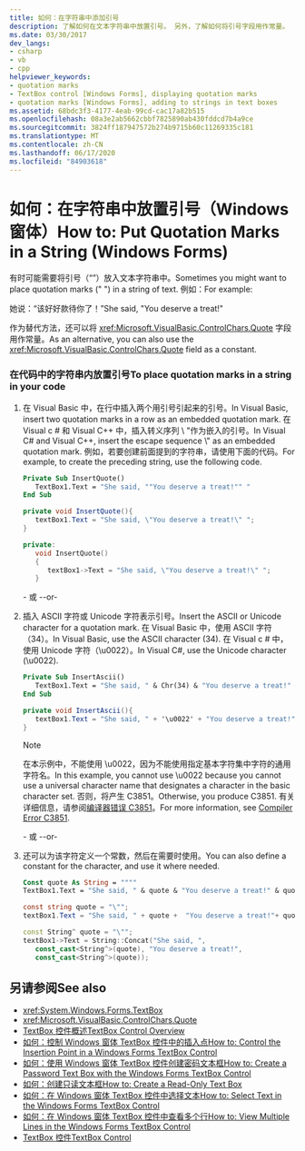 ```yaml
---
title: 如何：在字符串中添加引号
description: 了解如何在文本字符串中放置引号。 另外，了解如何将引号字段用作常量。
ms.date: 03/30/2017
dev_langs:
- csharp
- vb
- cpp
helpviewer_keywords:
- quotation marks
- TextBox control [Windows Forms], displaying quotation marks
- quotation marks [Windows Forms], adding to strings in text boxes
ms.assetid: 68bdc3f3-4177-4eab-99cd-cac17a82b515
ms.openlocfilehash: 08a3e2ab5662cbbf7825890ab430fddcd7b4a9ce
ms.sourcegitcommit: 3824ff187947572b274b9715b60c11269335c181
ms.translationtype: MT
ms.contentlocale: zh-CN
ms.lasthandoff: 06/17/2020
ms.locfileid: "84903618"
---
```

# <a name="how-to-put-quotation-marks-in-a-string-windows-forms"></a><span data-ttu-id="e81ec-104">如何：在字符串中放置引号（Windows 窗体）</span><span class="sxs-lookup"><span data-stu-id="e81ec-104">How to: Put Quotation Marks in a String (Windows Forms)</span></span>
<span data-ttu-id="e81ec-105">有时可能需要将引号（“”）放入文本字符串中。</span><span class="sxs-lookup"><span data-stu-id="e81ec-105">Sometimes you might want to place quotation marks (" ") in a string of text.</span></span> <span data-ttu-id="e81ec-106">例如：</span><span class="sxs-lookup"><span data-stu-id="e81ec-106">For example:</span></span>  
  
 <span data-ttu-id="e81ec-107">她说：“该好好款待你了！”</span><span class="sxs-lookup"><span data-stu-id="e81ec-107">She said, "You deserve a treat!"</span></span>  
  
 <span data-ttu-id="e81ec-108">作为替代方法，还可以将 <xref:Microsoft.VisualBasic.ControlChars.Quote> 字段用作常量。</span><span class="sxs-lookup"><span data-stu-id="e81ec-108">As an alternative, you can also use the <xref:Microsoft.VisualBasic.ControlChars.Quote> field as a constant.</span></span>  
  
### <a name="to-place-quotation-marks-in-a-string-in-your-code"></a><span data-ttu-id="e81ec-109">在代码中的字符串内放置引号</span><span class="sxs-lookup"><span data-stu-id="e81ec-109">To place quotation marks in a string in your code</span></span>  
  
1. <span data-ttu-id="e81ec-110">在 Visual Basic 中，在行中插入两个用引号引起来的引号。</span><span class="sxs-lookup"><span data-stu-id="e81ec-110">In Visual Basic, insert two quotation marks in a row as an embedded quotation mark.</span></span> <span data-ttu-id="e81ec-111">在 Visual c # 和 Visual C++ 中，插入转义序列 \\ "作为嵌入的引号。</span><span class="sxs-lookup"><span data-stu-id="e81ec-111">In Visual C# and Visual C++, insert the escape sequence \\" as an embedded quotation mark.</span></span> <span data-ttu-id="e81ec-112">例如，若要创建前面提到的字符串，请使用下面的代码。</span><span class="sxs-lookup"><span data-stu-id="e81ec-112">For example, to create the preceding string, use the following code.</span></span>  
  
    ```vb  
    Private Sub InsertQuote()  
       TextBox1.Text = "She said, ""You deserve a treat!"" "  
    End Sub  
    ```  
  
    ```csharp  
    private void InsertQuote(){  
       textBox1.Text = "She said, \"You deserve a treat!\" ";  
    }  
    ```  
  
    ```cpp  
    private:  
       void InsertQuote()  
       {  
          textBox1->Text = "She said, \"You deserve a treat!\" ";  
       }  
    ```  
  
     <span data-ttu-id="e81ec-113">\- 或 -</span><span class="sxs-lookup"><span data-stu-id="e81ec-113">-or-</span></span>  
  
2. <span data-ttu-id="e81ec-114">插入 ASCII 字符或 Unicode 字符表示引号。</span><span class="sxs-lookup"><span data-stu-id="e81ec-114">Insert the ASCII or Unicode character for a quotation mark.</span></span> <span data-ttu-id="e81ec-115">在 Visual Basic 中，使用 ASCII 字符（34）。</span><span class="sxs-lookup"><span data-stu-id="e81ec-115">In Visual Basic, use the ASCII character (34).</span></span> <span data-ttu-id="e81ec-116">在 Visual c # 中，使用 Unicode 字符（\u0022）。</span><span class="sxs-lookup"><span data-stu-id="e81ec-116">In Visual C#, use the Unicode character (\u0022).</span></span>  
  
    ```vb  
    Private Sub InsertAscii()  
       TextBox1.Text = "She said, " & Chr(34) & "You deserve a treat!" & Chr(34)  
    End Sub  
    ```  
  
    ```csharp  
    private void InsertAscii(){  
       textBox1.Text = "She said, " + '\u0022' + "You deserve a treat!" + '\u0022';  
    }  
    ```  
  
    > [!NOTE]
    > <span data-ttu-id="e81ec-117">在本示例中，不能使用 \u0022，因为不能使用指定基本字符集中字符的通用字符名。</span><span class="sxs-lookup"><span data-stu-id="e81ec-117">In this example, you cannot use \u0022 because you cannot use a universal character name that designates a character in the basic character set.</span></span> <span data-ttu-id="e81ec-118">否则，将产生 C3851。</span><span class="sxs-lookup"><span data-stu-id="e81ec-118">Otherwise, you produce C3851.</span></span> <span data-ttu-id="e81ec-119">有关详细信息，请参阅[编译器错误 C3851](/cpp/error-messages/compiler-errors-2/compiler-error-c3851)。</span><span class="sxs-lookup"><span data-stu-id="e81ec-119">For more information, see [Compiler Error C3851](/cpp/error-messages/compiler-errors-2/compiler-error-c3851).</span></span>  
  
     <span data-ttu-id="e81ec-120">\- 或 -</span><span class="sxs-lookup"><span data-stu-id="e81ec-120">-or-</span></span>  
  
3. <span data-ttu-id="e81ec-121">还可以为该字符定义一个常数，然后在需要时使用。</span><span class="sxs-lookup"><span data-stu-id="e81ec-121">You can also define a constant for the character, and use it where needed.</span></span>  
  
    ```vb  
    Const quote As String = """"  
    TextBox1.Text = "She said, " & quote & "You deserve a treat!" & quote  
    ```  
  
    ```csharp  
    const string quote = "\"";  
    textBox1.Text = "She said, " + quote +  "You deserve a treat!"+ quote ;  
    ```  
  
    ```cpp  
    const String^ quote = "\"";  
    textBox1->Text = String::Concat("She said, ",  
       const_cast<String^>(quote), "You deserve a treat!",  
       const_cast<String^>(quote));  
    ```  
  
## <a name="see-also"></a><span data-ttu-id="e81ec-122">另请参阅</span><span class="sxs-lookup"><span data-stu-id="e81ec-122">See also</span></span>

- <xref:System.Windows.Forms.TextBox>
- <xref:Microsoft.VisualBasic.ControlChars.Quote>
- [<span data-ttu-id="e81ec-123">TextBox 控件概述</span><span class="sxs-lookup"><span data-stu-id="e81ec-123">TextBox Control Overview</span></span>](textbox-control-overview-windows-forms.md)
- [<span data-ttu-id="e81ec-124">如何：控制 Windows 窗体 TextBox 控件中的插入点</span><span class="sxs-lookup"><span data-stu-id="e81ec-124">How to: Control the Insertion Point in a Windows Forms TextBox Control</span></span>](how-to-control-the-insertion-point-in-a-windows-forms-textbox-control.md)
- [<span data-ttu-id="e81ec-125">如何：使用 Windows 窗体 TextBox 控件创建密码文本框</span><span class="sxs-lookup"><span data-stu-id="e81ec-125">How to: Create a Password Text Box with the Windows Forms TextBox Control</span></span>](how-to-create-a-password-text-box-with-the-windows-forms-textbox-control.md)
- [<span data-ttu-id="e81ec-126">如何：创建只读文本框</span><span class="sxs-lookup"><span data-stu-id="e81ec-126">How to: Create a Read-Only Text Box</span></span>](how-to-create-a-read-only-text-box-windows-forms.md)
- [<span data-ttu-id="e81ec-127">如何：在 Windows 窗体 TextBox 控件中选择文本</span><span class="sxs-lookup"><span data-stu-id="e81ec-127">How to: Select Text in the Windows Forms TextBox Control</span></span>](how-to-select-text-in-the-windows-forms-textbox-control.md)
- [<span data-ttu-id="e81ec-128">如何：在 Windows 窗体 TextBox 控件中查看多个行</span><span class="sxs-lookup"><span data-stu-id="e81ec-128">How to: View Multiple Lines in the Windows Forms TextBox Control</span></span>](how-to-view-multiple-lines-in-the-windows-forms-textbox-control.md)
- [<span data-ttu-id="e81ec-129">TextBox 控件</span><span class="sxs-lookup"><span data-stu-id="e81ec-129">TextBox Control</span></span>](textbox-control-windows-forms.md)

